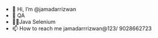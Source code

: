 - 👋 Hi, I’m @jamadarrizwan
- 🐛 QA
- 🧑‍💻Java Selenium
-  📫 How to reach me jamadarrrizwan@123/ 9028662723

<!---
jamadarrizwan/jamadarrizwan is a ✨ special ✨ repository because its `README.md` (this file) appears on your GitHub profile.
You can click the Preview link to take a look at your changes.
--->
